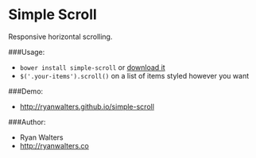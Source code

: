 # Simple Scroll

Responsive horizontal scrolling.

###Usage:

- `bower install simple-scroll` or [download it](https://github.com/ryanwalters/simple-scroll/archive/0.1.2.zip)
- `$('.your-items').scroll()` on a list of items styled however you want

###Demo:

- http://ryanwalters.github.io/simple-scroll

###Author:

- Ryan Walters
- http://ryanwalters.co